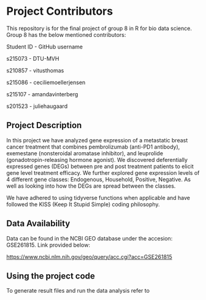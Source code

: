 # Project Contributors

This repository is for the final project of group 8 in R for bio data science. Group 8 has the below mentioned contributors:

Student ID - GitHub username

s215073 - DTU-MVH

s210857 - vitusthomas

s215086 - ceciliemoellerjensen

s215107 - amandavinterberg

s201523 - juliehaugaard

## Project Description

In this project we have analyzed gene expression of a metastatic breast cancer treatment that combines pembrolizumab (anti-PD1 antibody), exemestane (nonsteroidal aromatase inhibitor), and leuprolide (gonadotropin-releasing hormone agonist). We discovered deferentially expressed genes (DEGs) between pre and post treatment patients to elicit gene level treatment efficacy. We further explored gene expression levels of 4 different gene classes: Endogenous, Household, Positive, Negative. As well as looking into how the DEGs are spread between the classes.

We have adhered to using tidyverse functions when applicable and have followed the KISS (Keep It Stupid Simple) coding philosophy.

## Data Availability

Data can be found in the NCBI GEO database under the accesion: GSE261815. Link provided below:

<https://www.ncbi.nlm.nih.gov/geo/query/acc.cgi?acc=GSE261815>

## Using the project code

To generate result files and run the data analysis refer to

